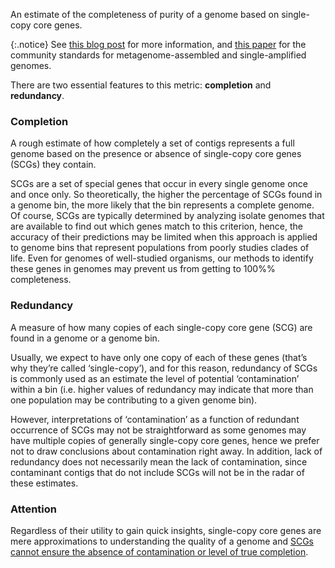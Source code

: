 An estimate of the completeness of purity of a genome based on single-copy core genes.

{:.notice}
See [this blog post](http://merenlab.org/2016/06/09/assessing-completion-and-contamination-of-MAGs/) for more information, and [this paper](https://doi.org/10.1038/nbt.3893) for the community standards for metagenome-assembled and single-amplified genomes.

There are two essential features to this metric: **completion** and **redundancy**.

### Completion

A rough estimate of how completely a set of contigs represents a full genome based on the presence or absence of single-copy core genes (SCGs) they contain. 

SCGs are a set of special genes that occur in every single genome once and once only. So theoretically, the higher the percentage of SCGs found in a genome bin, the more likely that the bin represents a complete genome. Of course, SCGs are typically determined by analyzing isolate genomes that are available to find out which genes match to this criterion, hence, the accuracy of their predictions may be limited when this approach is applied to genome bins that represent populations from poorly studies clades of life. Even for genomes of well-studied organisms, our methods to identify these genes in genomes may prevent us from getting to 100%% completeness.

### Redundancy

A measure of how many copies of each single-copy core gene (SCG) are found in a genome or a genome bin.

Usually, we expect to have only one copy of each of these genes (that’s why they’re called ‘single-copy’), and for this reason, redundancy of SCGs is commonly used as an estimate the level of potential ‘contamination’ within a bin (i.e. higher values of redundancy may indicate that more than one population may be contributing to a given genome bin).

However, interpretations of ‘contamination’ as a function of redundant occurrence of SCGs may not be straightforward as some genomes may have multiple copies of generally single-copy core genes, hence we prefer not to draw conclusions about contamination right away. In addition, lack of redundancy does not necessarily mean the lack of contamination, since contaminant contigs that do not include SCGs will not be in the radar of these estimates.

### Attention

Regardless of their utility to gain quick insights, single-copy core genes are mere approximations to understanding the quality of a genome and [SCGs cannot ensure the absence of contamination or level of true completion](https://doi.org/10.1101/gr.258640.119).
